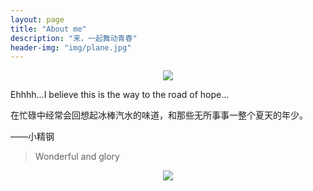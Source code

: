 ```yaml
---
layout: page
title: "About me"
description: "来，一起舞动青春"
header-img: "img/plane.jpg"
---
```


<center>
    <p><img src="http://i1.piimg.com/567571/387028210c0222dc.png" align="center"></p>
</center>

Ehhhh...I believe this is the way to the road of hope...

在忙碌中经常会回想起冰棒汽水的味道，和那些无所事事一整个夏天的年少。

——小精钢


> Wonderful and glory

<center>
    <p><img src="http://dreamofbook.qiniudn.com/hacker.png" align="center"></p>
</center>
